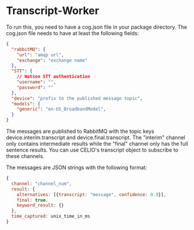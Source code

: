 # Transcript-Worker

To run this, you need to have a cog.json file in your package directory.
The cog.json file needs to have at least the following fields:
```json
{
  "rabbitMQ": {
    "url": "amqp url",
    "exchange": "exchange name"
  },
  "STT": {
    // Watson STT authentication
    "username": "",
    "password": ""
  },
  "device": "prefix to the published message topic",
  "models": {
    "generic": "en-US_BroadbandModel",
  }
}
```

The messages are published to RabbitMQ with the topic keys device.interim.transcript and device.final.transcript.  The "interim" channel only contains intermediate results while the "final" channel only has the full sentence results.  You can use CELIO's transcript object to subscribe to these channels.

The messages are JSON strings with the following format:
```javascript
{
  channel: "channel_num",
  result: {
    alternatives: [{transcript: "message", confidence: 0.9}],
    final: true,
    keyword_result: {}
  },
  time_captured: unix_time_in_ms
}
```
